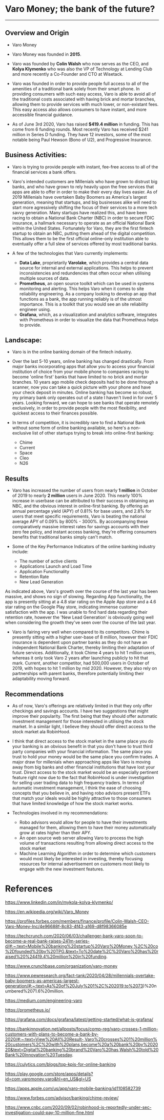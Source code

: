 # Varo Money; the bank of the future?


---


## Overview and Origin

* Varo Money

* Varo Money was founded in **2015**.

* Varo was founded by **Colin Walsh** who now serves as the CEO, and **Kolya Klymenko** who was also the VP of Technology at Lending Club and more recently a Co-Founder and CTO at Wisetack.

* Varo was founded in order to provide people full access to all of the amenities of a traditional bank solely from their smart phone. In providing consumers with such easy access, Varo is able to avoid all of the traditional costs associated with having brick and mortar branches, allowing them to provide services with much lower, or non-existant fees. This easy access also allows consumers to have instant, and more accessible financial guidance.

* As of June 3rd 2020, Varo has raised **$419.4 million** in funding.  This has come from 6 funding rounds. Most recently Varo has received $241 million in Series D funding. They have 12 investors, some of the most notable being Paul Hewson (Bono of U2), and Progressive Insurance.


## Business Activities:

* Varo is trying to provide people with instant, fee-free access to all of the financial services a bank offers.

* Varo's intended customers are Millenials who have grown to distrust big banks, and who have grown to rely heavily upon the free services that apps are able to offer in order to make their every day lives easier. As of 2019 Millenials have overtaken Baby Boomers as America's largest generation, meaning that startups, and big businesses alike will need to start more agressively shifting the focus of their services to a more tech savvy generation. Many startups have realized this, and have been racing to obtain a National Bank Charter (NBC) in order to secure FDIC insurance, a hallmark necessary to operate as an official National Bank within the United States. Fortunately for Varo, they are the first fintech startup to obtain an NBC, putting them ahead of the digital competition. This allows them to be the first official online-only institution able to eventually offer a full slew of services offered by most traditional banks.

* A few of the technologies that Varo currently implements:
    * **Data Lake**, proprietarily **Varolake**, which provides a central data source for internal and external applications. This helps to prevent inconsistencies and redundencies that often occur when utilising multiple sources of data.
    * **Prometheus**, an open source toolkit which can be used in systems monitoring and alerting. This helps Varo when it comes to site reliability engineering. As a company looking to develop an app that functions as a bank, the app running reliably is of the utmost importance.  This is a toolkit that you would see an site reliability engineer using.
    * **Grafana**, which, as a visualization and analytics software, integrates with Prometheus in order to visualize the data that Prometheus helps to provide. 

## Landscape:

* Varo is in the online banking domain of the fintech industry.

* Over the last 5-10 years, online banking has changed drastically.  From major banks incorporating apps that allow you to access your financial institution of choice from your mobile phone to companies racing to become 'online first' banks that have limited to no brick and mortar branches. 10 years ago mobile check deposits had to be done through a scanner, now you can take a quick picture with your phone and have your check deposit in minutes. Online banking has become so robust, my primary bank only operates out of a state I haven't lived in for over 5 years. Looking forward, we can hope to see banks that operate remotely exclusively, in order to provide people with the most flexibility, and quickest access to their finances possible.

* In terms of competition, it is incredibly rare to find a National Bank without some form of online banking available, so here's a non-exclusive list of other startups trying to break into online-first banking:
    * Chime
    * Current
    * Space
    * Cleo
    * N26


## Results

* Varo has increased the number of users from nearly **1 million** in October of 2019 to nearly **2 million** users in June 2020. This nearly 100% increase in userbase can be attributed to their success in obtaining an NBC, and the obvious interest in online-first banking. By offering an annual percentage yield (APY) of 0.81% for base users, and 2.8% for users that meet specific requirements, Varo is beating the national average APY of 0.09% by 800% - 3000%. By accompanying these comparatively massive interest rates for savings accounts with their zero fee policy, and instant access banking, they're offering consumers benefits that traditional banks simply can't match.

* Some of the Key Performance Indicators of the online banking industry include:
    * The number of active clients
    * Applications Launch and Load Time
    * Application Functionality
    * Retention Rate
    * New Lead Generation

As indicated above, Varo's growth over the course of the last year has been massive, and shows no sign of slowing. Regarding App functionality, the app is presently sitting at a 4.8 star rating on the Apple App store and a 4.6 star rating on the Google Play store, indicating immense customer satisfaction with the app.  I was unable to find hard data regarding their retention rate, however the 'New Lead Generation' is obviously going well when considering the growth they've seen over the course of the last year.

* Varo is fairing very well when compared to its competitors. Chime is presently sitting with a higher user-base of 8 million, however their FDIC insurance is dependent upon partner banks as they do not have an independent National Bank Charter, thereby limiting their adaptation of future services. Additionally, it took Chime 4 years to hit 1 million users, whereas it only took Varo 2 years after launching publicly to hit that mark. Current, another competitor, had 500,000 users in October of 2019, with hopes to hit 1 million by mid 2020. However, they also rely on partnerships with parent banks, therefore potentially limiting their adaptability moving forward.

## Recommendations

* As of now, Varo's offerings are relatively limited in that they only offer checkings and savings accounts. I have two suggestions that might improve their popularity. The first being that they should offer automatic investment management for those interested in utilising the stock market. In a similar light, I believe they should offer direct access to the stock market ala RobinHood.

* I think that direct access to the stock market in the same place you do your banking is an obvious benefit in that you don't have to trust third party companies with your financial information. The same place you trust to hold your money would be the same place you confirm trades. A major draw for millenials when approaching apps like Varo is moving away from big banks and other financial institutions that have lost your trust. Direct access to the stock market would be an especially pertinent feature right now due to the fact that RobinHood is under investigation for selling user trading data to high frequency traders.  In terms of automatic investment management, I think the ease of choosing concepts that you believe in, and having robo advisors present ETFs that match your ideals would be highly attractive to those consumers that have limited knowledge of how the stock market works.

* Technologies involved in my recommendations:
    * Robo advisors would allow for people to have their investments managed for them, allowing them to have their money automatically grow at rates higher than their APY.
    * An open source web server allowing Varo to process the high volume of transactions resulting from allowing direct access to the stock market
    * Machine Learning Algorithm in order to determine which customers would most likely be interested in investing, thereby focusing resources for internal advertisement on customers most likely to engage with the new investment features.

    
# References
https://www.linkedin.com/in/mykola-kolya-klymenko/

https://en.wikipedia.org/wiki/Varo_Money

https://profiles.forbes.com/members/finance/profile/Colin-Walsh-CEO-Varo-Money-Inc/4e96688f-8c83-4f43-a169-d8f98366085e

https://techcrunch.com/2020/06/03/challenger-bank-varo-soon-to-become-a-real-bank-raises-241m-series-d/#:~:text=Mobile%20banking%20startup%20Varo%20Money,%2C%20co%2Dfounded%20by%20TPG.&text=To%20date%2C%20Varo%20has%20raised%20%24419.4%20million%20in%20funding.

https://www.crunchbase.com/organization/varo-money

https://www.pewresearch.org/fact-tank/2020/04/28/millennials-overtake-baby-boomers-as-americas-largest-generation/#:~:text=As%20of%20July%201%2C%202019,to%2073)%20numbered%2071.6%20million.

https://medium.com/engineering-varo

https://prometheus.io/

https://grafana.com/docs/grafana/latest/getting-started/what-is-grafana/

https://bankinnovation.net/allposts/focus/comp-reg/varo-crosses-1-million-customers-with-plans-to-become-a-bank-by-2020/#:~:text=View%20All%20Result-,Varo%20crosses%201%20million%20customers%2C%20with%20plans,become%20a%20bank%20by%202020&text=Digital%20banking%20brand%20Varo%20has,Walsh%20told%20Bank%20Innovation%20Tuesday.

https://culytics.com/blogs/top-kpis-for-online-banking

https://play.google.com/store/apps/details?id=com.varomoney.varo&hl=en_US&gl=US

https://apps.apple.com/us/app/varo-mobile-banking/id1108582739

https://www.forbes.com/advisor/banking/chime-review/

https://www.cnbc.com/2020/09/02/robinhood-is-reportedly-under-sec-investigation-could-pay-10-million-fine.html